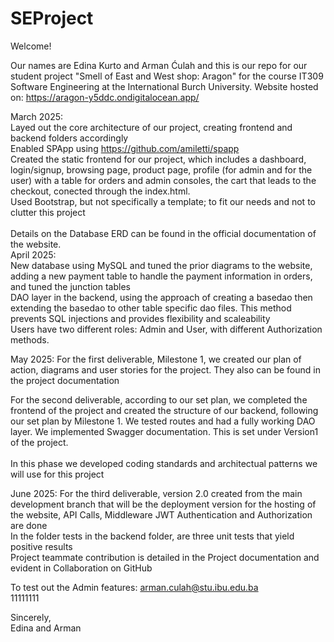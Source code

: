# SEProject
Welcome!

Our names are Edina Kurto and Arman Ćulah and this is our repo for our student project "Smell of East and West shop: Aragon" for the course IT309 Software Engineering at the International Burch University. Website hosted on: https://aragon-y5ddc.ondigitalocean.app/ <br>

March 2025: <br>
Layed out the core architecture of our project, creating frontend and backend folders accordingly <br>
Enabled SPApp using https://github.com/amiletti/spapp <br>
Created the static frontend for our project, which includes a dashboard, login/signup, browsing page, product page, profile (for admin and for the user) with a table for orders and admin consoles, the cart that leads to the checkout, conected through the index.html. <br>
Used Bootstrap, but not specifically a template; to fit our needs and not to clutter this project <br>
<br>
Details on the Database ERD can be found in the official documentation of the website. <br>
April 2025: <br>
New database using MySQL and tuned the prior diagrams to the website, adding a new payment table to handle the payment information in orders, and tuned the junction tables<br>
DAO layer in the backend, using the approach of creating a basedao then extending the basedao to other table specific dao files. This method prevents SQL injections and provides flexibility and scaleability <br>
Users have two different roles: Admin and User, with different Authorization methods. <br>

May 2025:
For the first deliverable, Milestone 1, we created our plan of action, diagrams and user stories for the project. They also can be found in the project documentation <br>

 For the second deliverable, according to our set plan, we completed the frontend of the project and created the structure of our backend, following our set plan by Milestone 1. We tested routes and had a fully working DAO layer. We implemented Swagger documentation. This is set under Version1 of the project.<br>
<br> In this phase we developed coding standards and architectual patterns we will use for this project <br>

June 2025:
For the third deliverable, version 2.0 created from the main development branch that will be the deployment version for the hosting of the website, API Calls, Middleware JWT Authentication and Authorization are done<br>
In the folder tests in the backend folder, are three unit tests that yield positive results <br>
Project teammate contribution is detailed in the Project documentation and evident in Collaboration on GitHub <br>

To test out the Admin features:
arman.culah@stu.ibu.edu.ba <br>
11111111 <br>



Sincerely, <br>
Edina and Arman
